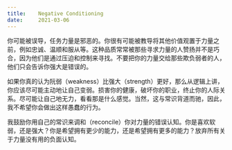 ```yaml
---
title:    Negative Conditioning
date:     2021-03-06
---
```


你可能被误导，任务力量是邪恶的。你很有可能被教导将其他价值观置于力量之前，例如忠诚、温顺和服从等。这种品质常常被那些寻求力量的人赞扬并不是巧合，因为他们是通过压迫和控制来寻找。不要把你的力量交给那些欺负弱者的人，他们只会告诉你强大是错误的。

如果你真的认为阮弱（weakness）比强大（strength）更好，那么从逻辑上讲，你应该尽可能主动地让自己变弱。损害你的健康，破坏你的职业，终止你的人际关系。尽可能让自己地无力，看看那是什么感觉。当然，这与常识背道而驰，因此，我不希望你会做出这样愚蠢的行为。

我鼓励你用自己的常识来调和（reconcile）你对力量的错误认知。你是喜欢软弱，还是强大？你是希望拥有更少的能力，还是希望拥有更多的能力？放弃所有关于力量没有用的负面认知。

